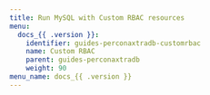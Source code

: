 ```yaml
---
title: Run MySQL with Custom RBAC resources
menu:
  docs_{{ .version }}:
    identifier: guides-perconaxtradb-customrbac
    name: Custom RBAC
    parent: guides-perconaxtradb
    weight: 90
menu_name: docs_{{ .version }}
---
```

